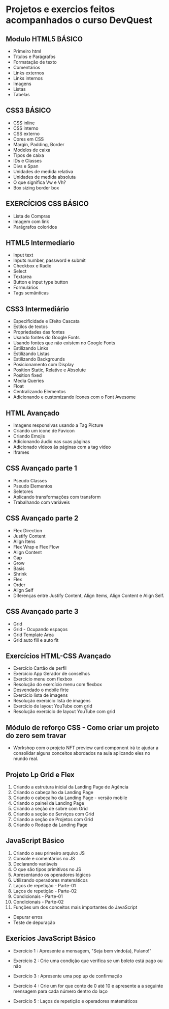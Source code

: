 # Projetos e exercios feitos acompanhados o curso DevQuest

## Modulo HTML5 BÁSICO
- Primeiro html
- Títulos e Parágrafos
- Formatação de texto
- Comentários
- Links externos
- Links internos
- Imagens
- Listas
- Tabelas

## CSS3 BÁSICO
- CSS inline
- CSS interno
- CSS externo
- Cores em CSS
- Margin, Padding, Border
- Modelos de caixa
- Tipos de caixa
- IDs e Classes
- Divs e Span
- Unidades de medida relativa
- Unidades de medida absoluta
- O que significa Vw e Vh?
- Box sizing border box

## EXERCÍCIOS CSS BÁSICO
- Lista de Compras
- Imagem com link
- Parágrafos coloridos

## HTML5 Intermedíario

- Input text
- Inputs number, password e submit
- Checkbox e Radio
- Select
- Textarea
- Button e input type button
- Formulários
- Tags semânticas

## CSS3 Intermediário
- Especificidade e Efeito Cascata
- Estilos de textos
- Propriedades das fontes
-  Usando fontes do Google Fonts
-  Usando fontes que não existem no Google Fonts
-  Estilizando Links
-  Estilizando Listas
-  Estilizando Backgrounds
-  Posicionamento com Display
-  Position Static, Relative e Absolute
- Position fixed
- Media Queries
- Float
- Centralizando Elementos
- Adicionando e customizando ícones com o Font Awesome

## HTML Avançado
- Imagens responsivas usando a Tag Picture
- Criando um ícone de Favicon
- Criando Emojis
- Adicionando áudio nas suas páginas
- Adicionado vídeos às páginas com a tag video
- Iframes

## CSS Avançado parte 1

- Pseudo Classes
- Pseudo Elementos
- Seletores
- Aplicando transformações com transform
- Trabalhando com variáveis

## CSS Avançado parte 2
- Flex Direction
- Justify Content
- Align Itens
- Flex Wrap e Flex Flow
- Align Content
- Gap
- Grow
- Basis
- Shrink
- Flex
- Order
- Align Self
- Diferenças entre Justify Content, Align Items, Align Content e Align Self.

## CSS Avançado parte 3
- Grid
- Grid - Ocupando espaços
- Grid Template Area
- Grid auto fill e auto fit

## Exercícios HTML-CSS Avançado
- Exercício Cartão de perfil
- Exercício App Gerador de conselhos
- Exercício menu com flexbox
- Resolução do exercício menu com flexbox
- Desvendado o mobile firte
- Exercício lista de imagens
- Resolução exercício lista de imagens
- Exercício de layout YouTube com grid
- Resolução exercício de layout YouTube com grid

## Módulo de reforço CSS - Como criar um projeto do zero sem travar
- Workshop com o projeto NFT preview card component irá te ajudar a consolidar alguns conceitos abordados na aula aplicando eles no mundo real.

## Projeto Lp Grid e Flex
1. Criando a estrutura inicial da Landing Page de Agência
2. Criando o cabeçalho da Landing Page
3. Criando o cabeçalho da Landing Page - versão mobile
4. Criando o painel da Landing Page
5. Criando a seção de sobre com Grid
6. Criando a seção de Serviços com Grid
7. Criando a seção de Projetos com Grid
8. Criando o Rodapé da Landing Page


## JavaScript Básico
1. Criando o seu primeiro arquivo JS
2. Console e comentários no JS
3. Declarando variáveis
4. O que são tipos primitivos no JS
5. Apresentando os operadores lógicos
6. Utilizando operadores matemáticos
7. Laços de repetição - Parte-01
8. Laços de repetição - Parte-02
9. Condicionais - Parte-01
10. Condicionais - Parte-02
11. Funções um dos conceitos mais importantes do JavaScript
- Depurar erros
- Teste de depuração

## Exerícios JavaScript Básico
- Exercício 1 : Apresente a mensagem, "Seja bem vindo(a),
Fulano!"

- Exercício 2 : Crie uma condição que verifica se um
boleto está pago ou não

- Exercício 3 : Apresente uma pop up de confirmação

- Exercício 4 : Crie um for que conte de 0 até 10 e apresente a a
seguinte mensagem para cada número dentro do laço

- Exercício 5 : Laços de repetição e operadores matemáticos